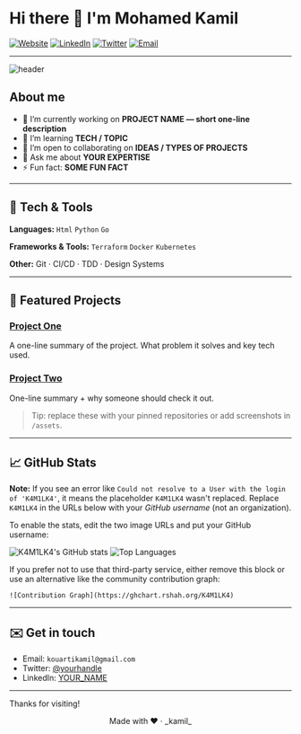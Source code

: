 # Hi there 👋 I'm **Mohamed Kamil**

[![Website](https://img.shields.io/badge/website-portfolio-lightgrey)](https://k4m1lk4.github.io/mohamed_kamil.github.io/) [![LinkedIn](https://img.shields.io/badge/-LinkedIn-0A66C2?logo=linkedin\&logoColor=white)](YOUR_LINKEDIN) [![Twitter](https://img.shields.io/badge/-Twitter-1DA1F2?logo=twitter\&logoColor=white)](YOUR_TWITTER) [![Email](https://img.shields.io/badge/-Email-D14836?logo=gmail\&logoColor=white)](mailto:kouartikamil@gmail.com)

---

<picture>
  <source media="(prefers-color-scheme: dark)" srcset="https://raw.githubusercontent.com/K4M1LK4/K4M1LK4/main/assets/header-dark.png">
  <img alt="header" src="https://raw.githubusercontent.com/K4M1LK4/K4M1LK4/main/assets/header-light.png">
</picture>

## About me

* 🔭 I’m currently working on **PROJECT NAME — short one-line description**
* 🌱 I’m learning **TECH / TOPIC**
* 👯 I’m open to collaborating on **IDEAS / TYPES OF PROJECTS**
* 💬 Ask me about **YOUR EXPERTISE**
* ⚡ Fun fact: **SOME FUN FACT**

---

## 🔧 Tech & Tools

**Languages:**  `Html` `Python` `Go`

**Frameworks & Tools:** `Terraform`  `Docker`  `Kubernetes`

**Other:** Git · CI/CD · TDD · Design Systems

---

## 🌟 Featured Projects

### [Project One](https://github.com/K4M1LK4/PROJECT_ONE)

A one-line summary of the project. What problem it solves and key tech used.

### [Project Two](https://github.com/K4M1LK4/PROJECT_TWO)

One-line summary + why someone should check it out.

> Tip: replace these with your pinned repositories or add screenshots in `/assets`.

---

## 📈 GitHub Stats

**Note:** If you see an error like `Could not resolve to a User with the login of 'K4M1LK4'`, it means the placeholder `K4M1LK4` wasn't replaced. Replace `K4M1LK4` in the URLs below with your *GitHub username* (not an organization).

To enable the stats, edit the two image URLs and put your GitHub username:

<p align="left">
  <img src="https://github-readme-stats.vercel.app/api?username=K4M1LK4&show_icons=true&theme=github_dark" alt="K4M1LK4's GitHub stats" />
  <img src="https://github-readme-stats.vercel.app/api/top-langs/?username=K4M1LK4&layout=compact&theme=github_dark" alt="Top Languages" />
</p>

If you prefer not to use that third-party service, either remove this block or use an alternative like the community contribution graph:

```
![Contribution Graph](https://ghchart.rshah.org/K4M1LK4)
```

---

## ✉️ Get in touch

* Email: `kouartikamil@gmail.com`
* Twitter: [@yourhandle](https://twitter.com/YOUR_TWITTER)
* LinkedIn: [YOUR\_NAME](YOUR_LINKEDIN)

---

Thanks for visiting! 
<!--
To use this README:
1. Replace all `YOUR_*` placeholders with your details.
2. Add images to an `/assets` folder in your repo (e.g. header-light.png / header-dark.png).
3. Commit this file to `K4M1LK4/ K4M1LK4` repository README.md.
-->

<p align="center">Made with ❤️ · _kamil_</p>
